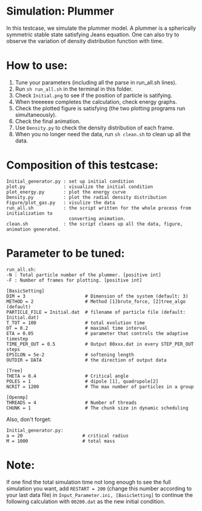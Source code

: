 # Simulation: Plummer

In this testcase, we simulate the plummer model. A plummer is a spherically symmetric stable state satisfying Jeans equation. One can also try to observe the variation of density distribution function with time.

# How to use:
1. Tune your parameters (including all the parse in run_all.sh lines).
2. Run `sh run_all.sh` in the terminal in this folder.
3. Check `Initial.png` to see if the position of particle is satifying.
4. When treeeeee completes the calculation, check energy graphs.
5. Check the plotted figure is satisfying (the two plotting programs run simultaneously).
6. Check the final animation.
7. Use `Density.py` to check the density distribution of each frame.
8. When you no longer need the data, run `sh clean.sh` to clean up all the data.

# Composition of this testcase:
```
Initial_generator.py : set up initial condition
plot.py              : visualize the initial condition
plot_energy.py       : plot the energy curve
Density.py           : plot the radial density distribution
Figure/plot_gas.py   : visulize the data
run_all.sh           : the script written for the whole process from initialization to        
                       converting animation.
clean.sh             : the script cleans up all the data, figure, animation generated.
```

# Parameter to be tuned:
```
run_all.sh:
-N : Total particle number of the plummer. [positive int]
-F : Number of frames for plotting. [positive int]

[BasicSetting]
DIM = 3                      # Dimension of the system (default: 3)
METHOD = 2                   # Method [1]brute_force, [2]tree_algo (default)
PARTICLE_FILE = Initial.dat  # filename of particle file (default: Initial.dat)
T_TOT = 100                  # total evolution time
DT = 0.2                     # maximal time interval
ETA = 0.05                   # parameter that controls the adaptive timestep
TIME_PER_OUT = 0.5           # Output 00xxx.dat in every STEP_PER_OUT steps
EPSILON = 5e-2               # softening length
OUTDIR = DATA                # the direction of output data

[Tree]
THETA = 0.4                  # Critical angle
POLES = 1                    # dipole [1], quadrupole[2]
NCRIT = 1200                 # The max number of particles in a group

[Openmp]
THREADS = 4                  # Number of threads
CHUNK = 1                    # The chunk size in dynamic scheduling
```
Also, don't forget:
```
Initial_generator.py:
a = 20                      # critical radius
M = 1000                    # total mass
```
# Note:
If one find the total simulation time not long enough to see the full simulation you want, add `RESTART = 200` (change this number according to your last data file) in `Input_Parameter.ini, [BasicSetting]` to continue the following calculation with `00200.dat` as the new initial condition.